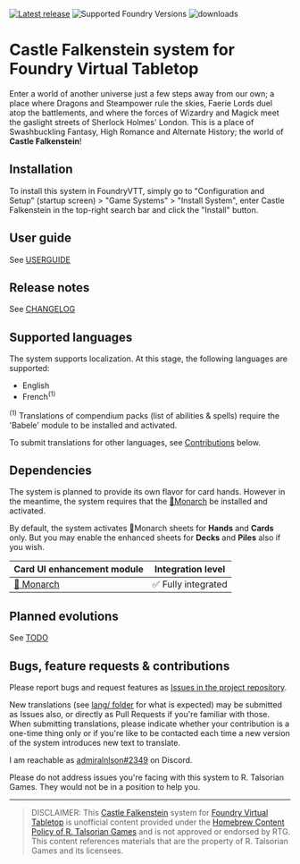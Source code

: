 [![Latest release](https://img.shields.io/github/v/release/admiralnlson/castle-falkenstein-fvtt?label=Latest%20release)](https://github.com/admiralnlson/castle-falkenstein-fvtt/releases/latest)
![Supported Foundry Versions](https://img.shields.io/endpoint?url=https://foundryshields.com/version?url=https://raw.githubusercontent.com/admiralnlson/castle-falkenstein-fvtt/master/system.json)
![downloads](https://img.shields.io/github/downloads/admiralnlson/castle-falkenstein-fvtt/latest/castle-falkenstein.zip?label="Downloads%20(latest%20release)")

# Castle Falkenstein system for Foundry Virtual Tabletop
Enter a world of another universe just a few steps away from our own; a place where Dragons and Steampower rule the skies, Faerie Lords duel atop the battlements, and where the forces of Wizardry and Magick meet the gaslight streets of Sherlock Holmes' London. This is a place of Swashbuckling Fantasy, High Romance and Alternate History; the world of **Castle Falkenstein**!

## Installation
To install this system in FoundryVTT, simply go to "Configuration and Setup" (startup screen) > "Game Systems" > "Install System", enter Castle Falkenstein in the top-right search bar and click the "Install" button.

## User guide
See [USERGUIDE](./doc/USERGUIDE.md)

## Release notes
See [CHANGELOG](./CHANGELOG.md)

## Supported languages
The system supports localization. At this stage, the following languages are supported:
+ English
+ French<sup>(1)</sup>

<sup>(1)</sup> Translations of compendium packs (list of abilities & spells) require the 'Babele' module to be installed and activated.

To submit translations for other languages, see [Contributions](#contributions) below.

## Dependencies
The system is planned to provide its own flavor for card hands. However in the meantime, the system requires that the [🦋Monarch](https://foundryvtt.com/packages/monarch) be installed and activated.

By default, the system activates 🦋Monarch sheets for **Hands** and **Cards** only. But you may enable the enhanced sheets for **Decks** and **Piles** also if you wish.

| Card UI enhancement module                                               | Integration level       |
| ------------------------------------------------------------------------ | ----------------------- |
| [🦋 Monarch](https://foundryvtt.com/packages/monarch)                    | ✅ Fully integrated    |

## Planned evolutions
See [TODO](./TODO.md)

## <a id="contributions"></a>Bugs, feature requests & contributions
Please report bugs and request features as [Issues in the project repository](https://github.com/admiralnlson/castle-falkenstein-foundryvtt/issues).

New translations (see [lang/ folder](./lang/) for what is expected) may be submitted as Issues also, or directly as Pull Requests if you're familiar with those.
When submitting translations, please indicate whether your contribution is a one-time thing only or if you're like to be contacted each time a new version of the system introduces new text to translate.

I am reachable as [admiralnlson#2349](https://discordapp.com/users/198160826853490688/) on Discord.

Please do not address issues you're facing with this system to R. Talsorian Games. They would not be in a position to help you.

<hr />

> DISCLAIMER: This [Castle Falkenstein](https://rtalsoriangames.com/castle-falkenstien/) system for [Foundry Virtual Tabletop](https://foundryvtt.com/) is unofficial content provided under the [Homebrew Content Policy of R. Talsorian Games](https://rtalsoriangames.com/homebrew-content-policy/) and is not approved or endorsed by RTG. This content references materials that are the property of R. Talsorian Games and its licensees.